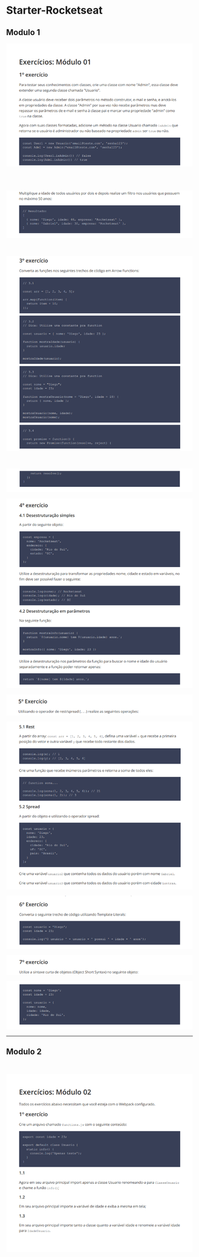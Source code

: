 # Starter-Rocketseat

## Modulo 1

<p align="center">
  <img src="./images-readme/ex1-1.png">
</p>
<br>

<br>
<p align="center">
  <img src="./images-readme/ex1-2-b.png">
</p>
<br>
<p align="center">
  <img src="images-readme/ex1-3-a.png">
</p>
<br>
<p align="center">
  <img src="./images-readme/ex1-3-b.png">
</p>
<p align="center">
  <img src="./images-readme/ex1-4.png">
</p>
<p align="center">
  <img src="./images-readme/ex1-5-a.png">
</p>
<p align="center">
  <img src="./images-readme/ex1-5-b.png">
</p>
<p align="center">
  <img src="./images-readme/ex1-6.png">
</p>
<p align="center">
  <img src="./images-readme/ex1-7-a.png">
</p>
<p align="center">
  <img src="./images-readme/ex1-7b.png">
</p>

--- 
                                      
## Modulo 2

<br>
<p align="center">
  <img src="./images-readme/ex2.png">
</p>
<br>
